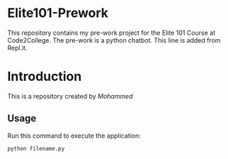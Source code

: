 # Elite101-Prework
This repository contains my pre-work project for the Elite 101 Course at Code2College.
The pre-work is a python chatbot.
This line is added from Repl.it.

# Introduction


This is a repository created by *Mohammed*


## Usage


Run this command to execute the application:


`python filename.py`

 

```
